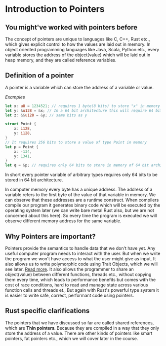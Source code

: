 # Introduction to Pointers

## You might've worked with pointers before

The concept of pointers are unique to languages like C, C++, Rust etc., which
gives explicit control to how the values are laid out in memory.
In object oriented programming languages like Java, Scala, Python etc., every variable
stores the address of the object(value) which will be laid out in heap memory, and they
are called reference variables.

## Definition of a pointer

A pointer is a variable which can store the address of a variable or value.

*Examples*
```rust
let x: u8 = 1234521; // requires 1 byte(8 bits) to store "x" in memory
let y: &u128 = &x; // In a 64 bit architecture this will require 64 bits to store "y" in memory
let z: &&u128 = &y; // same bits as y

struct Point {
    x: i128,
    y: i128,
}
// It requires 256 bits to store a value of type Point in memory
let p = Point {
    x: -134,
    y: 1341,
}
let q = &p; // requires only 64 bits to store in memory of 64 bit architecture
```

In short every pointer variable of arbitrary types requires only 64 bits to be stored
in 64 bit architecture.

In computer memory every byte has a unique address. The address of a variable refers
to the first byte of the value of that variable in memory.
We can observe that these addresses are a runtime construct. When compilers compile our
program it generates binary code which will be executed by the operating system later (we can
write bare metal Rust also, but we are not concerned about this here). So every time the program
is executed we will observe different memory address for the same variable.

## Why Pointers are important?

Pointers provide the semantics to handle data that we don't have yet.
Any useful computer program needs to interact with the user. But when we write the program
we won't have access to what the user might give as input.
It also allows us to write polymorphic code using Trait Objects, which we will see later.
[Read more](https://en.wikipedia.org/wiki/Virtual_method_table).
It also allows the programmer to share an object(value) between different functions, threads
etc., without copying them every time, which leads to performance benefits but comes with the
cost of race conditions, hard to read and manage state across various function calls and threads
et., But again with Rust's powerful type system it is easier to write safe, correct, performant code
using pointers.

## Rust specific clarifications

The pointers that we have discussed so far are called shared references, which are **Thin pointers**.
Because they are compiled in a way that they only store the address of a value.
There are other kinds of pointers like smart pointers, fat pointers etc., which we will cover later
in the course.
